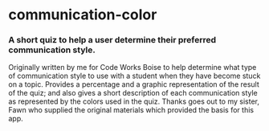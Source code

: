 # communication-color
### A short quiz to help a user determine their preferred communication style. 
Originally written by me for Code Works Boise to help determine what type of communication style to use with a student when they have become stuck on a topic. Provides a percentage and a graphic representation of the result of the quiz; and also gives a short description of each communication style as represented by the colors used in the quiz. Thanks goes out to my sister, Fawn who supplied the original materials which provided the basis for this app.
